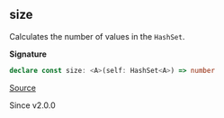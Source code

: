 ## size

Calculates the number of values in the `HashSet`.

**Signature**

```ts
declare const size: <A>(self: HashSet<A>) => number
```

[Source](https://github.com/Effect-TS/effect/tree/main/packages/effect/src/HashSet.ts#L132)

Since v2.0.0